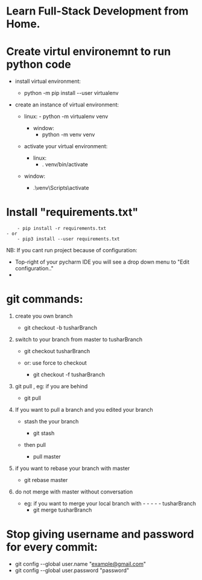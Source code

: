 # Learn Full-Stack Development from Home.

# Create virtul environemnt to run python code
- install virtual environment:
    - python -m pip  install --user  virtualenv

- create an instance of virtual environment:
    - linux:
            - python -m virtualenv venv
        - window:
            - python -m venv venv
        
     - activate your virtual environment:
        - linux:
            - . venv/bin/activate
    - window:
        - .\venv\Scripts\activate

# Install "requirements.txt"
        - pip install -r requirements.txt
    - or
        - pip3 install --user requirements.txt
 
 
 NB: If you cant run project because of configuration: 
- Top-right of your pycharm IDE you will see a drop down menu to "Edit configuration.."
- 
        
# git commands:
1. create you own branch
    - git checkout -b tusharBranch

2. switch to your branch from master to tusharBranch
    - git checkout tusharBranch
    
    - or: use force to checkout
        - git checkout -f tusharBranch

3. git pull , eg: if you are behind
    - git pull

4. If you want to pull a branch and you edited your branch

    - stash the your branch   
         - git stash
         
    - then pull
        - pull master

5. if you want to rebase your branch with master
    - git rebase master


6. do not merge with master without conversation
    - eg: if you want to merge your local branch with - - - -    - tusharBranch
        - git merge tusharBranch
# Stop giving username and password for every commit:
- git config --global user.name "example@gmail.com"
- git config --global user.password "password"

